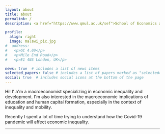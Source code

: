 ```yaml
---
layout: about
title: about
permalink: /
description: <a href="https://www.qmul.ac.uk/sef">School of Economics and Finance</a>, <a href="https://www.qmul.ac.uk">Queen Mary University of London</a>

profile:
  align: right
  image: malawi_pic.jpg
#  address: 
#   <p>GC 4.09</p>
#   <p>Mile End Road</p>
#   <p>E1 4NS London, UK</p>

news: true  # includes a list of news items
selected_papers: false # includes a list of papers marked as "selected={true}"
social: true  # includes social icons at the bottom of the page
---
```


Hi! I' a'm a macroeconomist specializing in economic inequality and development. I'm also interested in the macroeconomic implications of education and human capital formation, especially in the context of inequality and mobility.

Recently I spent a lot of time trying to understand how the Covid-19 pandemic will affect economic inequality.

***

<!-- 
[Font Awesome icons](http://fortawesome.github.io/Font-Awesome/){:target="\_blank"}  [Academicons](https://jpswalsh.github.io/academicons/){:target="\_blank"}
 -->